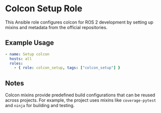 # Colcon Setup Role

This Ansible role configures colcon for ROS 2 development by setting up mixins and metadata from the official repositories.

## Example Usage

```yaml
- name: Setup colcon
  hosts: all
  roles:
    - { role: colcon_setup, tags: ["colcon_setup"] }
```

## Notes

Colcon mixins provide predefined build configurations that can be reused across projects. For example, the project uses mixins like `coverage-pytest` and `ninja` for building and testing.
